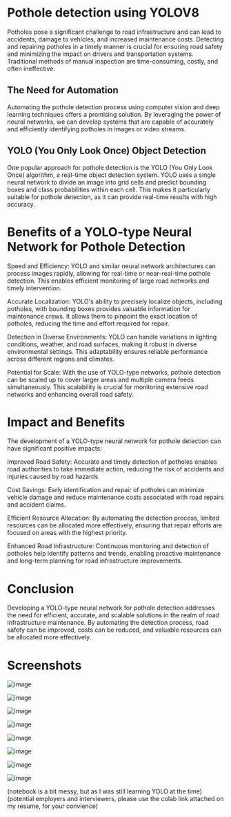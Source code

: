 # Pothole detection using YOLOV8




Potholes pose a significant challenge to road infrastructure and can lead to accidents, damage to vehicles, and increased maintenance costs. Detecting and repairing potholes in a timely manner is crucial for ensuring road safety and minimizing the impact on drivers and transportation systems. Traditional methods of manual inspection are time-consuming, costly, and often ineffective.

## The Need for Automation
Automating the pothole detection process using computer vision and deep learning techniques offers a promising solution. By leveraging the power of neural networks, we can develop systems that are capable of accurately and efficiently identifying potholes in images or video streams.

## YOLO (You Only Look Once) Object Detection
One popular approach for pothole detection is the YOLO (You Only Look Once) algorithm, a real-time object detection system. YOLO uses a single neural network to divide an image into grid cells and predict bounding boxes and class probabilities within each cell. This makes it particularly suitable for pothole detection, as it can provide real-time results with high accuracy.

# Benefits of a YOLO-type Neural Network for Pothole Detection
Speed and Efficiency: YOLO and similar neural network architectures can process images rapidly, allowing for real-time or near-real-time pothole detection. This enables efficient monitoring of large road networks and timely intervention.

Accurate Localization: YOLO's ability to precisely localize objects, including potholes, with bounding boxes provides valuable information for maintenance crews. It allows them to pinpoint the exact location of potholes, reducing the time and effort required for repair.

Detection in Diverse Environments: YOLO can handle variations in lighting conditions, weather, and road surfaces, making it robust in diverse environmental settings. This adaptability ensures reliable performance across different regions and climates.

Potential for Scale: With the use of YOLO-type networks, pothole detection can be scaled up to cover larger areas and multiple camera feeds simultaneously. This scalability is crucial for monitoring extensive road networks and enhancing overall road safety.

# Impact and Benefits
The development of a YOLO-type neural network for pothole detection can have significant positive impacts:

Improved Road Safety: Accurate and timely detection of potholes enables road authorities to take immediate action, reducing the risk of accidents and injuries caused by road hazards.

Cost Savings: Early identification and repair of potholes can minimize vehicle damage and reduce maintenance costs associated with road repairs and accident claims.

Efficient Resource Allocation: By automating the detection process, limited resources can be allocated more effectively, ensuring that repair efforts are focused on areas with the highest priority.

Enhanced Road Infrastructure: Continuous monitoring and detection of potholes help identify patterns and trends, enabling proactive maintenance and long-term planning for road infrastructure improvements.

# Conclusion
Developing a YOLO-type neural network for pothole detection addresses the need for efficient, accurate, and scalable solutions in the realm of road infrastructure maintenance. By automating the detection process, road safety can be improved, costs can be reduced, and valuable resources can be allocated more effectively.



# Screenshots


![image](https://github.com/DancesWithDobes/Pothole_detection_yolo/assets/69741804/27737b6a-85e2-47a8-b504-0235238c31ca)



![image](https://github.com/DancesWithDobes/Pothole_detection_yolo/assets/69741804/3ff898d7-c148-4871-9976-1cfcf19f3660)


![image](https://github.com/DancesWithDobes/Pothole_detection_yolo/assets/69741804/9ce82cb0-055a-4871-b008-1bdf78799033)


![image](https://github.com/DancesWithDobes/Pothole_detection_yolo/assets/69741804/4ae842cd-89a4-4fe2-99ba-4171602b18cf)


![image](https://github.com/DancesWithDobes/Pothole_detection_yolo/assets/69741804/2acb9e36-5dec-405f-bb3d-dead16f11dc4)


![image](https://github.com/DancesWithDobes/Pothole_detection_yolo/assets/69741804/ef22d8b9-9811-4fbb-89f0-249139332498)


![image](https://github.com/DancesWithDobes/Pothole_detection_yolo/assets/69741804/bd4e8992-c42b-42d9-b6d7-8e7521dcb8f3)


![image](https://github.com/DancesWithDobes/Pothole_detection_yolo/assets/69741804/854eca2a-0e42-4494-904f-79584f04be6d)






(notebook is a bit messy, but as I was still learning YOLO at the time)
(potential employers and interviewers, please use the colab link attached on my resume, for your convience)
